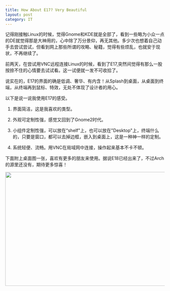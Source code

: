 ```yaml
---
title: How About E17? Very Beautiful
layout: post
category: IT
---
```


记得刚接触Linux的时候，觉得Gnome和KDE就是全部了，看到一些略为小众一点的DE就觉得那是大神用的，心中除了万分景仰，再无其他。多少次也想着自己动手去尝试尝试，但看到网上那些所谓的攻略、秘籍，觉得有些烦乱，也就安于现状，不再继续了。

前两天，在尝试用VNC远程连接Linux的时候，看到了E17,突然间觉得有那么一股按捺不住的心情要去试试看。这一试便就一发不可收拾了。

说实在的，E17的界面的确是低调、奢华、有内含！从Splash到桌面，从桌面到终端，从终端再到鼠标、特效，无处不体现了设计者的用心。

以下是说一说我使用E17的感受。

1. 界面简洁，这是我喜欢的类型。

2. 外观可定制性强，感觉又回到了Gnome2时代。

3. 小组件定制性强，可以放在“shelf”上，也可以放在"Desktop"上，终端什么的，只要是窗口，都可以去掉边框，嵌入到桌面上，这是一种神一样的定制。

4. 系统轻便、流畅。用VNC在局域网中连接，操作起来基本不卡不顿。

下面附上桌面图一张，喜欢有更多的朋友来使用。据说E18已经出来了，不过Arch的源里还没有，期待更多惊喜！

<img src="http://cloudpen-image.u.qiniudn.com/shot-2013-12-28_14-48-47.jpg" width=640 height=360 />
